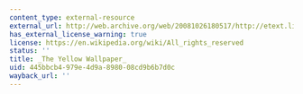 ```yaml
---
content_type: external-resource
external_url: http://web.archive.org/web/20081026180517/http://etext.lib.virginia.edu/toc/modeng/public/GilYell.html
has_external_license_warning: true
license: https://en.wikipedia.org/wiki/All_rights_reserved
status: ''
title: _The Yellow Wallpaper_
uid: 445bbcb4-979e-4d9a-8980-08cd9b6b7d0c
wayback_url: ''
---
```

